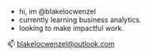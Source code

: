 - hi, im @blakelocwenzel
- currently learning business analytics.
- looking to make impactful work.
  
📫 blakelocwenzel@outlook.com
<!---
blakelocwenzel/blakelocwenzel is a ✨ special ✨ repository because its `README.md` (this file) appears on your GitHub profile.
You can click the Preview link to take a look at your changes.
--->
